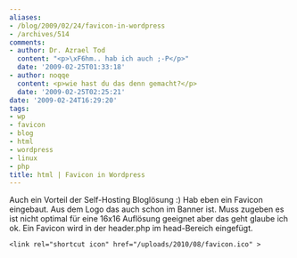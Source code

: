 ```yaml
---
aliases:
- /blog/2009/02/24/favicon-in-wordpress
- /archives/514
comments:
- author: Dr. Azrael Tod
  content: "<p>\xF6hm.. hab ich auch ;-P</p>"
  date: '2009-02-25T01:33:18'
- author: noqqe
  content: <p>wie hast du das denn gemacht?</p>
  date: '2009-02-25T02:25:21'
date: '2009-02-24T16:29:20'
tags:
- wp
- favicon
- blog
- html
- wordpress
- linux
- php
title: html | Favicon in Wordpress
---
```


Auch ein Vorteil der Self-Hosting Bloglösung :) Hab eben ein Favicon
eingebaut. Aus dem Logo das auch schon im Banner ist. Muss zugeben es ist
nicht optimal für eine 16x16 Auflösung geeignet aber das geht glaube ich
ok. Ein Favicon wird in der header.php im head-Bereich eingefügt.

```
<link rel="shortcut icon" href="/uploads/2010/08/favicon.ico" >
```
